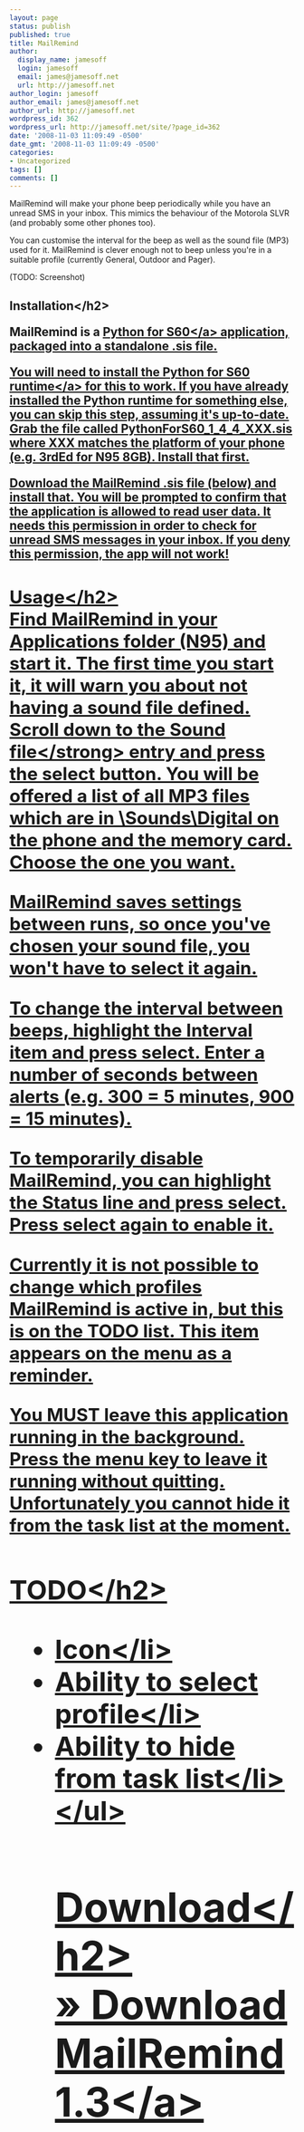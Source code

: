 ```yaml
---
layout: page
status: publish
published: true
title: MailRemind
author:
  display_name: jamesoff
  login: jamesoff
  email: james@jamesoff.net
  url: http://jamesoff.net
author_login: jamesoff
author_email: james@jamesoff.net
author_url: http://jamesoff.net
wordpress_id: 362
wordpress_url: http://jamesoff.net/site/?page_id=362
date: '2008-11-03 11:09:49 -0500'
date_gmt: '2008-11-03 11:09:49 -0500'
categories:
- Uncategorized
tags: []
comments: []
---
```

<p>MailRemind will make your phone beep periodically while you have an unread SMS in your inbox. This mimics the behaviour of the Motorola SLVR (and probably some other phones too).</p>
<p>You can customise the interval for the beep as well as the sound file (MP3) used for it. MailRemind is clever enough not to beep unless you're in a suitable profile (currently General, Outdoor and Pager).</p>
<p>(TODO: Screenshot)</p>
<h2>Installation<&#47;h2></p>
<p>MailRemind is a <a href="http:&#47;&#47;opensource.nokia.com&#47;projects&#47;pythonfors60&#47;">Python for S60<&#47;a> application, packaged into a standalone .sis file.</p>
<p>You will need to install the Python for S60 <a href="http:&#47;&#47;sourceforge.net&#47;project&#47;showfiles.php?group_id=154155&package_id=171153">runtime<&#47;a> for this to work. If you have already installed the Python runtime for something else, you can skip this step, assuming it's up-to-date. Grab the file called PythonForS60_1_4_4_XXX.sis where XXX matches the platform of your phone (e.g. 3rdEd for N95 8GB). Install that first.</p>
<p>Download the MailRemind .sis file (below) and install that. You will be prompted to confirm that the application is allowed to read user data. It needs this permission in order to check for unread SMS messages in your inbox. If you deny this permission, the app will not work!</p>
<h2>Usage<&#47;h2><br />
Find MailRemind in your Applications folder (N95) and start it. The first time you start it, it will warn you about not having a sound file defined. Scroll down to the <strong>Sound file<&#47;strong> entry and press the select button. You will be offered a list of all MP3 files which are in \Sounds\Digital on the phone and the memory card. Choose the one you want.</p>
<p>MailRemind saves settings between runs, so once you've chosen your sound file, you won't have to select it again.</p>
<p>To change the interval between beeps, highlight the Interval item and press select. Enter a number of seconds between alerts (e.g. 300 = 5 minutes, 900 = 15 minutes).</p>
<p>To temporarily disable MailRemind, you can highlight the Status line and press select. Press select again to enable it.</p>
<p>Currently it is not possible to change which profiles MailRemind is active in, but this is on the TODO list. This item appears on the menu as a reminder.</p>
<p>You MUST leave this application running in the background. Press the menu key to leave it running without quitting. Unfortunately you cannot hide it from the task list at the moment.</p>
<h2>TODO<&#47;h2></p>
<ul>
<li>Icon<&#47;li>
<li>Ability to select profile<&#47;li>
<li>Ability to hide from task list<&#47;li><br />
<&#47;ul></p>
<h2>Download<&#47;h2><br />
&raquo; Download <a href='http:&#47;&#47;jamesoff.net&#47;site&#47;wp-content&#47;uploads&#47;2008&#47;11&#47;mailremind_v1_3_0.sis'>MailRemind 1.3<&#47;a></p>
